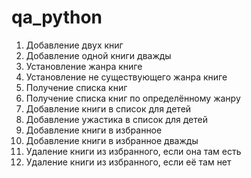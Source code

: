 # qa_python
1. Добавление двух книг
2. Добавление одной книги дважды
3. Установление жанра книге
4. Установление не существующего жанра книге
5. Получение списка книг
6. Получение списка книг по определённому жанру
7. Добавление книги в список для детей
8. Добавление ужастика в список для детей
9. Добавление книги в избранное
10. Добавление книги в избранное дважды
11. Удаление книги из избранного, если она там есть
12. Удаление книги из избранного, если её там нет